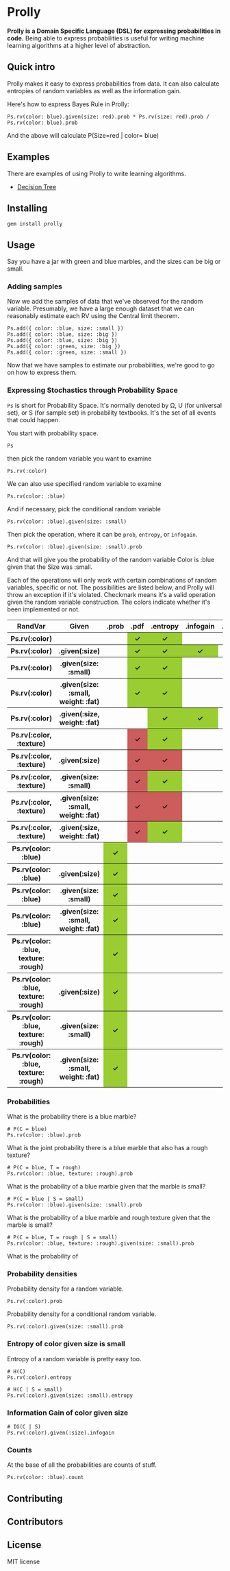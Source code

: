 # Prolly

**Prolly is a Domain Specific Language (DSL) for expressing probabilities in code.** 
Being able to express probabilities is useful for writing machine learning algorithms
at a higher level of abstraction.

## Quick intro

Prolly makes it easy to express probabilities from data. It can also calculate entropies of random variables 
as well as the information gain.

Here's how to express Bayes Rule in Prolly:

```
Ps.rv(color: blue).given(size: red).prob * Ps.rv(size: red).prob / Ps.rv(color: blue).prob
```

And the above will calculate P(Size=red | color= blue)

## Examples

There are examples of using Prolly to write learning algorithms.

- [Decision Tree](https://github.com/iamwilhelm/prolly/tree/master/examples/decision_tree)

## Installing

`gem install prolly`

## Usage

Say you have a jar with green and blue marbles, and the sizes can be big or small. 

### Adding samples

Now we add the samples of data that we've observed for the random variable. Presumably, we have a large
enough dataset that we can reasonably estimate each RV using the Central limit theorem.

```
Ps.add({ color: :blue, size: :small })
Ps.add({ color: :blue, size: :big })
Ps.add({ color: :blue, size: :big })
Ps.add({ color: :green, size: :big })
Ps.add({ color: :green, size: :small })
```

Now that we have samples to estimate our probabilities, we're good to go on how to express them.

### Expressing Stochastics through Probability Space

`Ps` is short for Probability Space. It's normally denoted by &Omega;, U (for universal set), or S (for sample set) in probability textbooks. It's the set of all events that could happen.

You start with probability space.
```
Ps
```
then pick the random variable you want to examine
```
Ps.rv(:color)
```
We can also use specified random variable to examine
```
Ps.rv(color: :blue)
```
And if necessary, pick the conditional random variable
```
Ps.rv(color: :blue).given(size: :small)
```
Then pick the operation, where it can be `prob`, `entropy`, or `infogain`.
```
Ps.rv(color: :blue).given(size: :small).prob
```
And that will give you the probability of the random variable Color is :blue given that the Size was :small. 

Each of the operations will only work with certain combinations of random variables, specific or not. The possibilities are listed below, and Prolly will throw an exception if it's violated. Checkmark means it's a valid operation given the random variable construction. The colors indicate whether it's been implemented or not.

<table>
	<tr>
		<th>RandVar</th>
		<th>Given</th>
		<th>.prob</th>
		<th>.pdf</th>
		<th>.entropy</th>
		<th>.infogain</th>
		<th>.count</th>
	</tr>
	<tr>
		<th>Ps.rv(:color)</th>
		<th/>
		<th/>
		<th style="background-color: yellowgreen">&#10003;</th>
		<th style="background-color: yellowgreen">&#10003;</th>
		<th/>
		<th></th>
	</tr>
	<tr>
		<th>Ps.rv(:color)</th>
		<th>.given(:size)</th>
		<th/>
		<th style="background-color: yellowgreen">&#10003;</th>
		<th style="background-color: yellowgreen">&#10003;</th>
		<th style="background-color: yellowgreen">&#10003;</th>
		<th></th>
	</tr>
	<tr>
		<th>Ps.rv(:color)</th>
		<th>.given(size: :small)</th>
		<th></th>
		<th style="background-color: yellowgreen">&#10003;</th>
		<th style="background-color: yellowgreen">&#10003;</th>
		<th></th>
		<th></th>
	</tr>
	<tr>
		<th>Ps.rv(:color)</th>
		<th>.given(size: :small, weight: :fat)</th>
		<th></th>
		<th style="background-color: yellowgreen">&#10003;</th>
		<th style="background-color: yellowgreen">&#10003;</th>
		<th></th>
		<th></th>
	</tr>
	<tr>
		<th>Ps.rv(:color)</th>
		<th>.given(:size, weight: :fat)</th>
		<th></th>
		<th></th>
		<th style="background-color: yellowgreen">&#10003;</th>
		<th style="background-color: yellowgreen">&#10003;</th>
		<th></th>
	</tr>
	<tr>
		<th>Ps.rv(:color, :texture)</th>
		<th></th>
		<th></th>
		<th style="background-color: indianred">&#10003;</th>
		<th style="background-color: yellowgreen">&#10003;</th>
		<th></th>
		<th></th>
	</tr>
	<tr>
		<th>Ps.rv(:color, :texture)</th>
		<th>.given(:size)</th>
		<th></th>
		<th style="background-color: indianred">&#10003;</th>
		<th style="background-color: indianred">&#10003;</th>
		<th></th>
		<th></th>
	</tr>
	<tr>
		<th>Ps.rv(:color, :texture)</th>
		<th>.given(size: :small)</th>
		<th></th>
		<th style="background-color: indianred">&#10003;</th>
		<th style="background-color: yellowgreen">&#10003;</th>
		<th></th>
		<th></th>
	</tr>
	<tr>
		<th>Ps.rv(:color, :texture)</th>
		<th>.given(size: :small, weight: :fat)</th>
		<th></th>
		<th style="background-color: indianred">&#10003;</th>
		<th style="background-color: indianred">&#10003;</th>
		<th></th>
		<th></th>
	</tr>
	<tr>
		<th>Ps.rv(:color, :texture)</th>
		<th>.given(:size, weight: :fat)</th>
		<th></th>
		<th style="background-color: indianred">&#10003;</th>
		<th style="background-color: yellowgreen">&#10003;</th>
		<th></th>
		<th></th>
	</tr>
	<tr>
		<th>Ps.rv(color: :blue)</th>
		<th></th>
		<th style="background-color: yellowgreen">&#10003;</th>
		<th></th>
		<th></th>
		<th></th>
		<th></th>
	</tr>
	<tr>
		<th>Ps.rv(color: :blue)</th>
		<th>.given(:size)</th>
		<th style="background-color: yellowgreen">&#10003;</th>
		<th></th>
		<th></th>
		<th></th>
		<th></th>
	</tr>
	<tr>
		<th>Ps.rv(color: :blue)</th>
		<th>.given(size: :small)</th>
		<th style="background-color: yellowgreen">&#10003;</th>
		<th></th>
		<th></th>
		<th></th>
		<th></th>
	</tr>
	<tr>
		<th>Ps.rv(color: :blue)</th>
		<th>.given(size: :small, weight: :fat)</th>
		<th style="background-color: yellowgreen">&#10003;</th>
		<th></th>
		<th></th>
		<th></th>
		<th></th>
	</tr>
	<tr>
		<th>Ps.rv(color: :blue, texture: :rough)</th>
		<th></th>
		<th style="background-color: yellowgreen">&#10003;</th>
		<th></th>
		<th></th>
		<th></th>
		<th></th>
	</tr>
	<tr>
		<th>Ps.rv(color: :blue, texture: :rough)</th>
		<th>.given(:size)</th>
		<th style="background-color: yellowgreen">&#10003;</th>
		<th></th>
		<th></th>
		<th></th>
		<th></th>
	</tr>
	<tr>
		<th>Ps.rv(color: :blue, texture: :rough)</th>
		<th>.given(size: :small)</th>
		<th style="background-color: yellowgreen">&#10003;</th>
		<th></th>
		<th></th>
		<th></th>
		<th></th>
	</tr>
	<tr>
		<th>Ps.rv(color: :blue, texture: :rough)</th>
		<th>.given(size: :small, weight: :fat)</th>
		<th style="background-color: yellowgreen">&#10003;</th>
		<th></th>
		<th></th>
		<th></th>
		<th></th>
	</tr>
</table>

### Probabilities

What is the probability there is a blue marble?
```
# P(C = blue)
Ps.rv(color: :blue).prob
```

What is the joint probability there is a blue marble that also has a rough texture?
```
# P(C = blue, T = rough)
Ps.rv(color: :blue, texture: :rough).prob
```

What is the probability of a blue marble given that the marble is small?
```
# P(C = blue | S = small)
Ps.rv(color: :blue).given(size: :small).prob
```

What is the probability of a blue marble and rough texture given that the marble is small?
```
# P(C = blue, T = rough | S = small)
Ps.rv(color: :blue, texture: :rough).given(size: :small).prob
```

What is the probability of 

### Probability densities

Probability density for a random variable.
```
Ps.rv(:color).prob
```

Probability density for a conditional random variable.
```
Ps.rv(:color).given(size: :small).prob
```

### Entropy of color given size is small

Entropy of a random variable is pretty easy too.

```
# H(C)
Ps.rv(:color).entropy
```

```
# H(C | S = small)
Ps.rv(:color).given(size: :small).entropy
```

### Information Gain of color given size

```
# IG(C | S)
Ps.rv(:color).given(:size).infogain
```
### Counts

At the base of all the probabilities are counts of stuff.

```
Ps.rv(color: :blue).count
```

## Contributing

## Contributors

## License

MIT license
